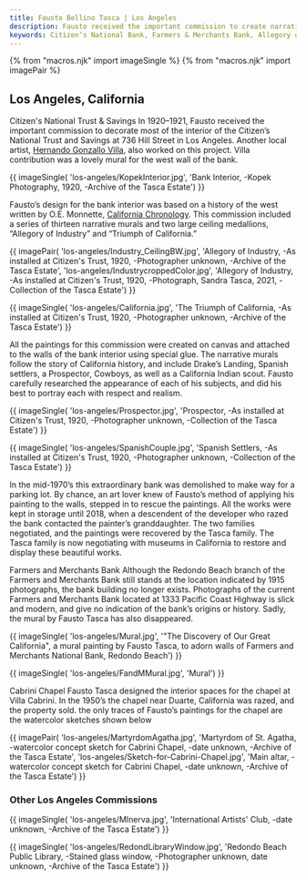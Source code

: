```yaml
---
title: Fausto Bellino Tasca | Los Angeles
description: Fausto received the important commission to create narrative historical murals for Citizen’s National Bank in Los Angeles. He also painted a mural for Farmers and Merchants Bank. Another important commission was the interior design and execution of paintings for the chapel at Villa Cabrini.
keywords: Citizen’s National Bank, Farmers & Merchants Bank, Allegory of Industry, Triumph of California, Villa Cabrini, St. Agatha, Drake’s Landing.
---
```

{% from "macros.njk" import imageSingle %}
{% from "macros.njk" import imagePair %}

## Los Angeles, California

<span class="intro">Citizen's National Trust & Savings </span>In 1920&#8211;1921, Fausto received the important commission to decorate most of the interior of the Citizen’s National Trust and Savings at 736 Hill Street in Los Angeles. Another local artist, <a href="https://collections.lacma.org/node/166797" target="_blank">Hernando Gonzallo Villa</a>, also worked on this project. Villa contribution was a lovely mural for the west wall of the bank.

{{ imageSingle(
'los-angeles/KopekInterior.jpg',
'Bank Interior, -Kopek Photography, 1920, -Archive of the Tasca Estate')
}}

Fausto’s design for the bank interior was based on a history of the west written by O.E. Monnette, <a href="https://www.google.com/books/edition/California_Chronology/gBs1AQAAMAAJ?hl=en&gbpv=1" target="_blank">California Chronology</a>. This commission included a series of thirteen narrative murals and two large ceiling medallions, “Allegory of Industry” and “Triumph of California.”

{{ imagePair(
'los-angeles/Industry_CeilingBW.jpg',
'Allegory of Industry, -As installed at Citizen\'s Trust, 1920, -Photographer unknown, -Archive of the Tasca Estate',
'los-angeles/IndustrycroppedColor.jpg',
'Allegory of Industry, -As installed at Citizen\'s Trust, 1920, -Photograph, Sandra Tasca, 2021, -Collection of the Tasca Estate')
}}

{{ imageSingle(
'los-angeles/California.jpg',
'The Triumph of California, -As installed at Citizen\'s Trust, 1920, -Photographer unknown, -Archive of the Tasca Estate')
}}

All the paintings for this commission were created on canvas and attached to the walls of the bank interior using special glue. The narrative murals follow the story of California history, and include Drake’s Landing, Spanish settlers, a Prospector, Cowboys, as well as a California Indian scout. Fausto carefully researched the appearance of each of his subjects, and did his best to portray each with respect and realism.

{{ imageSingle(
'los-angeles/Prospector.jpg',
'Prospector, -As installed at Citizen\'s Trust, 1920, -Photographer unknown, -Collection of the Tasca Estate')
}}

{{ imageSingle(
'los-angeles/SpanishCouple.jpg',
'Spanish Settlers, -As installed at Citizen\'s Trust, 1920, -Photographer unknown, -Collection of the Tasca Estate')
}}

In the mid-1970’s this extraordinary bank was demolished to make way for a parking lot. By chance, an art lover knew of Fausto’s method of applying his painting to the walls, stepped in to rescue the paintings. All the works were kept in storage until 2018, when a descendent of the developer who razed the bank contacted the painter’s granddaughter. The two families negotiated, and the paintings were recovered by the Tasca family. The Tasca family is now negotiating with museums in California to restore and display these beautiful works.

<span class="intro">Farmers and Merchants Bank </span>Although the Redondo Beach branch of the Farmers and Merchants Bank still stands at the location indicated by 1915 photographs, the bank building no longer exists. Photographs of the current Farmers and Merchants Bank located at 1333 Pacific Coast Highway is slick and modern, and give no indication of the bank’s origins or history. Sadly, the mural by Fausto Tasca has also disappeared.

{{ imageSingle(
'los-angeles/Mural.jpg',
'"The Discovery of Our Great California", a mural painting by Fausto Tasca, to adorn walls of Farmers and Merchants National Bank, Redondo Beach')
}}

{{ imageSingle(
'los-angeles/FandMMural.jpg',
'Mural')
}}

<span class="intro">Cabrini Chapel </span>Fausto Tasca designed the interior spaces for the chapel at Villa Cabrini. In the 1950’s the chapel near Duarte, California was razed, and the property sold. the only traces of Fausto’s paintings for the chapel are the watercolor sketches shown below

{{ imagePair(
'los-angeles/MartyrdomAgatha.jpg',
'Martyrdom of St. Agatha, -watercolor concept sketch for Cabrini Chapel, -date unknown, -Archive of the Tasca Estate',
'los-angeles/Sketch-for-Cabrini-Chapel.jpg',
'Main altar, -watercolor concept sketch for Cabrini Chapel, -date unknown, -Archive of the Tasca Estate')
}}

### Other Los Angeles Commissions

{{ imageSingle(
'los-angeles/MInerva.jpg',
'International Artists\' Club, -date unknown, -Archive of the Tasca Estate')
}}

<div id="redondo-library">
{{ imageSingle(
'los-angeles/RedondLibraryWindow.jpg',
'Redondo Beach Public Library, -Stained glass window, -Photographer unknown, date unknown, -Archive of the Tasca Estate')
}}
</div>
